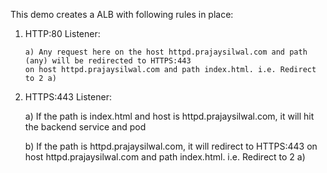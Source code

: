 This demo creates a ALB with following rules in place:

1) HTTP:80 Listener:

       a) Any request here on the host httpd.prajaysilwal.com and path (any) will be redirected to HTTPS:443 
       on host httpd.prajaysilwal.com and path index.html. i.e. Redirect to 2 a)
          
          
2) HTTPS:443 Listener:

      a) If the path is index.html and host is httpd.prajaysilwal.com, it will hit the backend service and pod
      
      b) If the path is httpd.prajaysilwal.com, it will redirect to HTTPS:443 on host httpd.prajaysilwal.com and path index.html. i.e. Redirect to 2 a)
